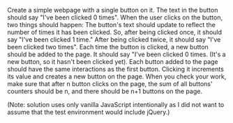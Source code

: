 Create a simple webpage with a single button on it. The text in the button should say "I've been clicked 0 times".
When the user clicks on the button, two things should happen: The button's text should update to reflect the number
of times it has been clicked. So, after being clicked once, it should say "I've been clicked 1 time." After being
clicked twice, it should say "I've been clicked two times".
Each time the button is clicked, a new button should be added to the page. It should say "I've been clicked 0 times.
(It's a new button, so it hasn't been clicked yet). Each button added to the page should have the same interactions
as the first button. Clicking it increments its value and creates a new button on the page.
When you check your work, make sure that after n button clicks on the page, the sum of all buttons' counters should
be n, and there should be n+1 buttons on the page.
 
 
(Note: solution uses only vanilla JavaScript intentionally as I did not want to assume that the test environment
would include jQuery.)
